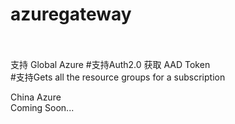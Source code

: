 # azuregateway
</br>
</br>
支持 Global Azure
#支持Auth2.0 获取 AAD Token </br> 
#支持Gets all the resource groups for a subscription </br>

China Azure 
</br>
Coming Soon...